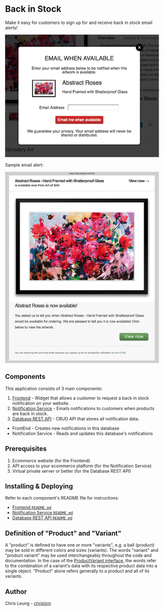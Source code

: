 # Back in Stock

Make it easy for customers to sign up for and receive back in stock email alerts!

![Example Notification Form](FrontEnd/doc/sample2.png "Example Notification Form")

Sample email alert:

![Example Email Notification](NotificationService/doc/sample.png "Example Email Notification")

## Components

This application consists of 3 main components:

1. [Frontend](FrontEnd) - Widget that allows a customer to request a back in stock notification on your website.
2. [Notification Service](NotificationService) - Emails notifications to customers when products are back in stock.
3. [Database REST API](RestApi) - CRUD API that stores all notification data.
  * FrontEnd - Creates new notifications in this database
  * Notification Service - Reads and updates this database's notifications

## Prerequisites

1. Ecommerce website (for the Frontend)
2. API access to your ecommerce platform (for the Notification Service)
2. Virtual private server or better (for the Database REST API)

## Installing & Deploying

Refer to each component's README file for instructions:
* [Frontend `README.md`](FrontEnd/README.md)
* [Notification Service `README.md`](NotificationService/README.md)
* [Database REST API `README.md`](RestApi/README.md)

## Definition of "Product" and "Variant"

A "product" is defined to have one or more "variants", e.g. a ball (product) may be sold in different colors and sizes (variants). The words "variant" and "product variant" may be used interchangeably throughout the code and documentation. In the case of the [ProductVariant interface](Objects/src/main/java/com/chrisleung/notifications/objects/ProductVariant.java), the words refer to the combination of a variant's data with its respective product data into a single object. "Product" alone refers generally to a product and all of its variants.

## Author

Chris Leung - [chrislzm](https://github.com/chrislzm)
